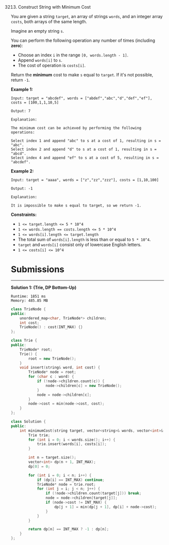 3213. Construct String with Minimum Cost

You are given a string `target`, an array of strings `words`, and an integer array `costs`, both arrays of the same length.

Imagine an empty string `s`.

You can perform the following operation any number of times (including **zero**):

* Choose an index `i` in the range `[0, words.length - 1]`.
* Append `words[i]` to `s`.
* The cost of operation is `costs[i]`.

Return the **minimum** cost to make `s` equal to `target`. If it's not possible, return `-1`.

 

**Example 1:**
```
Input: target = "abcdef", words = ["abdef","abc","d","def","ef"], costs = [100,1,1,10,5]

Output: 7

Explanation:

The minimum cost can be achieved by performing the following operations:

Select index 1 and append "abc" to s at a cost of 1, resulting in s = "abc".
Select index 2 and append "d" to s at a cost of 1, resulting in s = "abcd".
Select index 4 and append "ef" to s at a cost of 5, resulting in s = "abcdef".
```

**Example 2:**
```
Input: target = "aaaa", words = ["z","zz","zzz"], costs = [1,10,100]

Output: -1

Explanation:

It is impossible to make s equal to target, so we return -1.
```
 

**Constraints:**

* `1 <= target.length <= 5 * 10^4`
* `1 <= words.length == costs.length <= 5 * 10^4`
* `1 <= words[i].length <= target.length`
* The total sum of `words[i].length` is less than or equal to `5 * 10^4`.
* `target` and `words[i]` consist only of lowercase English letters.
* `1 <= costs[i] <= 10^4`

# Submissions
---
**Solution 1: (Trie, DP Bottom-Up)**
```
Runtime: 1851 ms
Memory: 485.85 MB
```
```c++
class TrieNode {
public:
    unordered_map<char, TrieNode*> children;
    int cost;
    TrieNode() : cost(INT_MAX) {}
};

class Trie {
public:
    TrieNode* root;
    Trie() {
        root = new TrieNode();
    }
    void insert(string& word, int cost) {
        TrieNode* node = root;
        for (char c : word) {
            if (!node->children.count(c)) {
                node->children[c] = new TrieNode();
            }
            node = node->children[c];
        }
        node->cost = min(node->cost, cost);
    }
};

class Solution {
public:
    int minimumCost(string target, vector<string>& words, vector<int>& costs) {
        Trie trie;
        for (int i = 0; i < words.size(); i++) {
            trie.insert(words[i], costs[i]);
        }

        int n = target.size();
        vector<int> dp(n + 1, INT_MAX);
        dp[0] = 0;

        for (int i = 0; i < n; i++) {
            if (dp[i] == INT_MAX) continue;
            TrieNode* node = trie.root;
            for (int j = i; j < n; j++) {
                if (!node->children.count(target[j])) break;
                node = node->children[target[j]];
                if (node->cost != INT_MAX) {
                    dp[j + 1] = min(dp[j + 1], dp[i] + node->cost);
                }
            }
        }

        return dp[n] == INT_MAX ? -1 : dp[n];
    }
};
```

